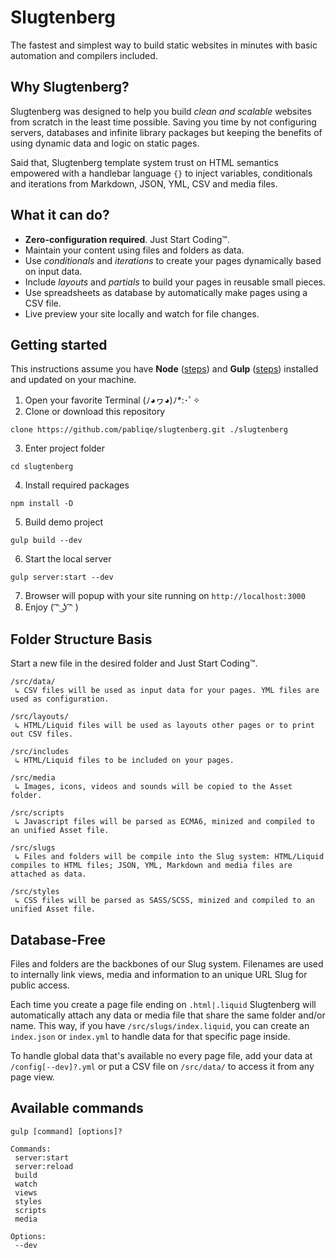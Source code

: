 # Slugtenberg
The fastest and simplest way to build static websites in minutes with basic automation and compilers included.

## Why Slugtenberg?
Slugtenberg was designed to help you build *clean and scalable* websites from scratch in the least time possible. Saving you time by not configuring servers, databases and infinite library packages but keeping the benefits of using dynamic data and logic on static pages.

Said that, Slugtenberg template system trust on HTML semantics empowered with a handlebar language `{}` to inject variables, conditionals and iterations from Markdown, JSON, YML, CSV and media files.

## What it can do?
* **Zero-configuration required**. Just Start Coding™️.
* Maintain your content using files and folders as data.
* Use *conditionals* and *iterations* to create your pages dynamically based on input data.
* Include *layouts* and *partials* to build your pages in reusable small pieces. 
* Use spreadsheets as database by automatically make pages using a CSV file.
* Live preview your site locally and watch for file changes.

## Getting started
This instructions assume you have **Node** ([steps](https://nodejs.org/es/download/)) and **Gulp** ([steps](https://gulpjs.com/docs/en/getting-started/quick-start/)) installed and updated on your machine.

1. Open your favorite Terminal (ﾉ◕ヮ◕)ﾉ*:･ﾟ✧
2. Clone or download this repository
 ```
 clone https://github.com/pabliqe/slugtenberg.git ./slugtenberg
 ```
3. Enter project folder
 ```
 cd slugtenberg
 ```
4. Install required packages
 ```
 npm install -D
 ```
5. Build demo project
 ```
 gulp build --dev
 ```
6. Start the local server
 ```
 gulp server:start --dev
 ```
7. Browser will popup with your site running on `http://localhost:3000`
8. Enjoy ( ͡ᵔ ͜ʖ ͡ᵔ )

## Folder Structure Basis
Start a new file in the desired folder and Just Start Coding™️.

```
/src/data/
 ↳ CSV files will be used as input data for your pages. YML files are used as configuration.

/src/layouts/
 ↳ HTML/Liquid files will be used as layouts other pages or to print out CSV files.
 
/src/includes
 ↳ HTML/Liquid files to be included on your pages.
 
/src/media
 ↳ Images, icons, videos and sounds will be copied to the Asset folder.
 
/src/scripts
 ↳ Javascript files will be parsed as ECMA6, minized and compiled to an unified Asset file.
 
/src/slugs
 ↳ Files and folders will be compile into the Slug system: HTML/Liquid compiles to HTML files; JSON, YML, Markdown and media files are attached as data.
 
/src/styles
 ↳ CSS files will be parsed as SASS/SCSS, minized and compiled to an unified Asset file.
```

## Database-Free

Files and folders are the backbones of our Slug system. Filenames are used to internally link views, media and information to an unique URL Slug for public access.

Each time you create a page file ending on `.html|.liquid` Slugtenberg will automatically attach any data or media file that share the same folder and/or name. This way, if you have `/src/slugs/index.liquid`, you can create an `index.json` or `index.yml` to handle data for that specific page inside.

To handle global data that's available no every page file, add your data at `/config[--dev]?.yml`  or put a CSV file on `/src/data/` to access it from any page view.

## Available commands

```
gulp [command] [options]?

Commands:
 server:start
 server:reload
 build
 watch
 views
 styles
 scripts
 media
 
Options:
 --dev
```
